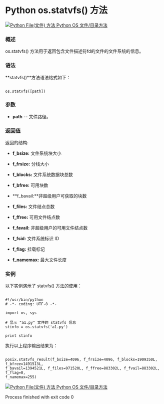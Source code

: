 Python os.statvfs() 方法
======================

 [![Python File(文件) 方法](../images/up.gif)
 Python OS 文件/目录方法](os-file-methods.html)


  ### 概述

 os.statvfs() 方法用于返回包含文件描述符fd的文件的文件系统的信息。

 ### 语法

 **statvfs()**方法语法格式如下：

 
```

os.statvfs([path])

```

 ### 参数

  * **path** -- 文件路径。


  ### 返回值

 返回的结构:

  * **f\_bsize:** 文件系统块大小 


 * **f\_frsize:** 分栈大小 


 * **f\_blocks:** 文件系统数据块总数


 * **f\_bfree:** 可用块数


 * **f\_bavail:**非超级用户可获取的块数


 * **f\_files:** 文件结点总数 


 * **f\_ffree:** 可用文件结点数 


 * **f\_favail:** 非超级用户的可用文件结点数 


 * **f\_fsid:** 文件系统标识 ID


 * **f\_flag:** 挂载标记


 * **f\_namemax:** 最大文件长度 


  ### 实例

 以下实例演示了 statvfs() 方法的使用：

 
```

#!/usr/bin/python
# -*- coding: UTF-8 -*-

import os, sys

# 显示 "a1.py" 文件的 statvfs 信息
stinfo = os.statvfs('a1.py')

print stinfo

```

 执行以上程序输出结果为：

 
```

posix.statvfs_result(f_bsize=4096, f_frsize=4096, f_blocks=1909350L, f_bfree=1491513L,
f_bavail=1394521L, f_files=971520L, f_ffree=883302L, f_fvail=883302L, f_flag=0,
f_namemax=255)

```

 [![Python File(文件) 方法](../images/up.gif)
 Python OS 文件/目录方法](os-file-methods.html)

Process finished with exit code 0
